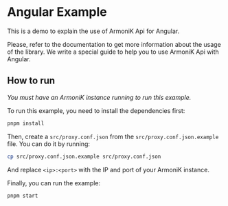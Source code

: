# Angular Example

This is a demo to explain the use of ArmoniK Api for Angular.

Please, refer to the documentation to get more information about the usage of the library. We write a special guide to help you to use ArmoniK Api with Angular.

## How to run

_You must have an ArmoniK instance running to run this example._

To run this example, you need to install the dependencies first:

```bash
pnpm install
```

Then, create a `src/proxy.conf.json` from the `src/proxy.conf.json.example` file. You can do it by running:

```bash
cp src/proxy.conf.json.example src/proxy.conf.json
```

And replace `<ip>:<port>` with the IP and port of your ArmoniK instance.

Finally, you can run the example:

```bash
pnpm start
```
